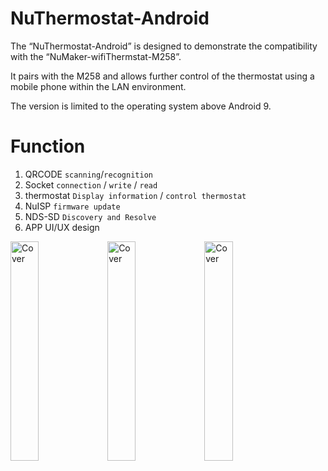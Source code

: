 # NuThermostat-Android
 
The “NuThermostat-Android” is designed to demonstrate the compatibility with the “NuMaker-wifiThermstat-M258”. 

It pairs with the M258 and allows further control of the thermostat using a mobile phone within the LAN environment.

The version is limited to the operating system above Android 9.

# Function 
1. QRCODE `scanning`/`recognition`
2. Socket `connection` / `write` / `read`
3. thermostat `Display information` / `control thermostat`
4. NuISP `firmware update`
5. NDS-SD `Discovery and Resolve`
6. APP UI/UX design

<p float="left">
<img src="https://user-images.githubusercontent.com/76683362/196611753-fadb94b2-8ce4-4b38-ab01-63683482c676.png" alt="Cover" width="30%"/>
<img src="https://user-images.githubusercontent.com/76683362/196611770-06d1d743-023f-4cd7-9748-cb2cfdd24919.png" alt="Cover" width="30%"/>
<img src="https://user-images.githubusercontent.com/76683362/196611753-fadb94b2-8ce4-4b38-ab01-63683482c676.png" alt="Cover" width="30%"/>
</p>
